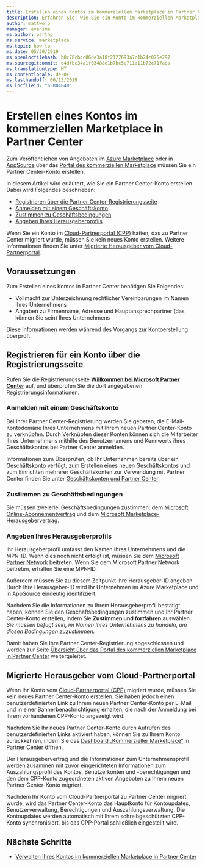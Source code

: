 ```yaml
---
title: Erstellen eines Kontos im kommerziellen Marketplace in Partner Center
description: Erfahren Sie, wie Sie ein Konto im kommerziellen Marketplace in Partner Center erstellen.
author: mattwojo
manager: evansma
ms.author: parthp
ms.service: marketplace
ms.topic: how-to
ms.date: 05/30/2019
ms.openlocfilehash: b0c78cbcc06de3a18f2127693a7c1b24c075e297
ms.sourcegitcommit: d4dfbc34a1f03488e1b7bc5e711a11b72c717ada
ms.translationtype: HT
ms.contentlocale: de-DE
ms.lasthandoff: 06/13/2019
ms.locfileid: "65804840"
---
```

# <a name="how-to-create-a-commercial-marketplace-account-in-partner-center"></a>Erstellen eines Kontos im kommerziellen Marketplace in Partner Center

Zum Veröffentlichen von Angeboten im [Azure Marketplace](https://azuremarketplace.microsoft.com/) oder in [AppSource](https://appsource.microsoft.com/) über das [Portal des kommerziellen Marketplace](https://partner.microsoft.com/dashboard/commercial-marketplace/offers) müssen Sie ein Partner Center-Konto erstellen.  

In diesem Artikel wird erläutert, wie Sie ein Partner Center-Konto erstellen. Dabei wird Folgendes beschrieben: 

- [Registrieren über die Partner Center-Registrierungsseite](#register-for-an-account-using-the-enrollment-page)
- [Anmelden mit einem Geschäftskonto](#sign-in-with-a-work-account)
- [Zustimmen zu Geschäftsbedingungen](#agree-to-terms-and-conditions) 
- [Angeben Ihres Herausgeberprofils](#provide-your-publisher-profile)

Wenn Sie ein Konto im [Cloud-Partnerportal (CPP)](https://cloudpartner.azure.com) hatten, das zu Partner Center migriert wurde, müssen Sie kein neues Konto erstellen. Weitere Informationen finden Sie unter [Migrierte Herausgeber vom Cloud-Partnerportal](#publishers-migrated-from-cpp). 

## <a name="prerequisites"></a>Voraussetzungen

Zum Erstellen eines Kontos in Partner Center benötigen Sie Folgendes:

- Vollmacht zur Unterzeichnung rechtlicher Vereinbarungen im Namen Ihres Unternehmens
- Angaben zu Firmenname, Adresse und Hauptansprechpartner (das können Sie sein) Ihres Unternehmens

Diese Informationen werden während des Vorgangs zur Kontoerstellung überprüft.

## <a name="register-for-an-account-using-the-enrollment-page"></a>Registrieren für ein Konto über die Registrierungsseite 

Rufen Sie die Registrierungsseite [**Willkommen bei Microsoft Partner Center**](https://partner.microsoft.com/dashboard/account/v3/enrollment/introduction/azureisv) auf, und überprüfen Sie die dort angegebenen Registrierungsinformationen.

### <a name="sign-in-with-a-work-account"></a>Anmelden mit einem Geschäftskonto

Bei Ihrer Partner Center-Registrierung werden Sie gebeten, die E-Mail-Kontodomäne Ihres Unternehmens mit Ihrem neuen Partner Center-Konto zu verknüpfen. Durch Verknüpfen dieser Konten können sich die Mitarbeiter Ihres Unternehmens mithilfe des Benutzernamens und Kennworts ihres Geschäftskontos bei Partner Center anmelden.

Informationen zum Überprüfen, ob Ihr Unternehmen bereits über ein Geschäftskonto verfügt, zum Erstellen eines neuen Geschäftskontos und zum Einrichten mehrerer Geschäftskonten zur Verwendung mit Partner Center finden Sie unter [Geschäftskonten und Partner Center](./company-work-accounts.md). 

### <a name="agree-to-terms-and-conditions"></a>Zustimmen zu Geschäftsbedingungen

Sie müssen zweierlei Geschäftsbedingungen zustimmen: dem [Microsoft Online-Abonnementvertrag](https://go.microsoft.com/fwlink/?LinkId=870457) und dem [Microsoft Marketplace-Herausgebervertrag](https://go.microsoft.com/fwlink/?linkid=843476).


### <a name="provide-your-publisher-profile"></a>Angeben Ihres Herausgeberprofils

Ihr Herausgeberprofil umfasst den Namen Ihres Unternehmens und die MPN-ID. Wenn dies noch nicht erfolgt ist, müssen Sie dem [Microsoft Partner Network](https://partner.microsoft.com/commercial) beitreten. Wenn Sie dem Microsoft Partner Network beitreten, erhalten Sie eine MPN-ID. 

Außerdem müssen Sie zu diesem Zeitpunkt Ihre Herausgeber-ID angeben. Durch Ihre Herausgeber-ID wird Ihr Unternehmen im Azure Marketplace und in AppSource eindeutig identifiziert. 

Nachdem Sie die Informationen zu Ihrem Herausgeberprofil bestätigt haben, können Sie den Geschäftsbedingungen zustimmen und Ihr Partner Center-Konto erstellen, indem Sie **Zustimmen und fortfahren** auswählen. *Sie müssen befugt sein, im Namen Ihres Unternehmens zu handeln, um diesen Bedingungen zuzustimmen.*

Damit haben Sie Ihre Partner Center-Registrierung abgeschlossen und werden zur Seite [Übersicht über das Portal des kommerziellen Marketplace in Partner Center](./commercial-marketplace-overview.md) weitergeleitet.


## <a name="publishers-migrated-from-cpp"></a>Migrierte Herausgeber vom Cloud-Partnerportal

Wenn Ihr Konto vom [Cloud-Partnerportal (CPP)](https://cloudpartner.azure.com) migriert wurde, müssen Sie kein neues Partner Center-Konto erstellen. Sie haben jedoch einen benutzerdefinierten Link zu Ihrem neuen Partner Center-Konto per E-Mail und in einer Bannerbenachrichtigung erhalten, die nach der Anmeldung bei Ihrem vorhandenen CPP-Konto angezeigt wird.

Nachdem Sie Ihr neues Partner Center-Konto durch Aufrufen des benutzerdefinierten Links aktiviert haben, können Sie zu Ihrem Konto zurückkehren, indem Sie das [Dashboard „Kommerzieller Marketplace“](https://partner.microsoft.com/dashboard/commercial-marketplace/) in Partner Center öffnen.

Der Herausgebervertrag und die Informationen zum Unternehmensprofil werden zusammen mit zuvor eingerichteten Informationen zum Auszahlungsprofil des Kontos, Benutzerkonten und -berechtigungen und den dem CPP-Konto zugeordneten aktiven Angeboten zu Ihrem neuen Partner Center-Konto migriert. 

Nachdem Ihr Konto vom Cloud-Partnerportal zu Partner Center migriert wurde, wird das Partner Center-Konto das Hauptkonto für Kontoupdates, Benutzerverwaltung, Berechtigungen und Auszahlungsverwaltung. Die Kontoupdates werden automatisch mit Ihrem schreibgeschützten CPP-Konto synchronisiert, bis das CPP-Portal schließlich eingestellt wird. 

## <a name="next-steps"></a>Nächste Schritte

- [Verwalten Ihres Kontos im kommerziellen Marketplace in Partner Center](./manage-account.md) 
